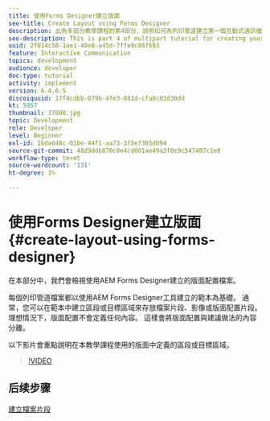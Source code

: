 ```yaml
---
title: 使用Forms Designer建立版面
seo-title: Create Layout using Forms Designer
description: 此為多部分教學課程的第4部分，說明如何為列印管道建立第一個互動式通訊檔案。在本部分中，我們會檢視使用AEM Forms Designer建立的版面配置檔案。
seo-description: This is part 4 of multipart tutorial for creating your first interactive communication document for the print channel.In this part, we look at the layout file created using AEM Forms Designer.
uuid: 2f014c58-1ae1-40e8-a45d-7ffe9c86f693
feature: Interactive Communication
topics: development
audience: developer
doc-type: tutorial
activity: implement
version: 6.4,6.5
discoiquuid: 17f4cdbb-079b-4fe3-861d-cfa0c03d30dd
kt: 5957
thumbnail: 37890.jpg
topic: Development
role: Developer
level: Beginner
exl-id: 1bda648c-01be-44f1-aa73-3f5e7365d094
source-git-commit: 48d9ddb870c0e4cd001ae49a3f0e9c547407c1e8
workflow-type: tm+mt
source-wordcount: '131'
ht-degree: 1%

---
```


# 使用Forms Designer建立版面 {#create-layout-using-forms-designer}

在本部分中，我們會檢視使用AEM Forms Designer建立的版面配置檔案。

每個列印管道檔案都以使用AEM Forms Designer工具建立的範本為基礎。 通常，您可以在範本中建立區段或目標區域來存放檔案片段、影像或版面配置片段。 理想情況下，版面配置不會定義任何內容。 這樣會將版面配置與建議做法的內容分離。

以下影片會重點說明在本教學課程使用的版面中定義的區段或目標區域。

>[!VIDEO](https://video.tv.adobe.com/v/37890?quality=12&learn=on)

## 后续步骤

[建立檔案片段](./create-document-fragment.md)
